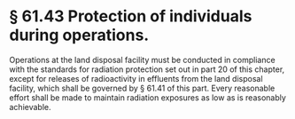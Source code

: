 # § 61.43   Protection of individuals during operations.

Operations at the land disposal facility must be conducted in compliance with the standards for radiation protection set out in part 20 of this chapter, except for releases of radioactivity in effluents from the land disposal facility, which shall be governed by § 61.41 of this part. Every reasonable effort shall be made to maintain radiation exposures as low as is reasonably achievable.




